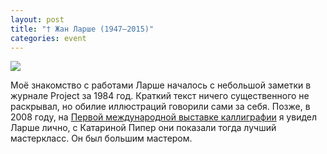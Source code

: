 ```yaml
---
layout: post
title: "† Жан Ларше (1947—2015)"
categories: event
---
```

![](https://ic.pics.livejournal.com/quillcraft/13449910/365672/365672_original.png)

Моё знакомство с работами Ларше началось с небольшой заметки в журнале Project за 1984 год. Краткий текст ничего существенного не раскрывал, но обилие иллюстраций говорили сами за себя. Позже, в 2008 году, на [Первой международной выставке каллиграфии](https://quillcraft.livejournal.com/2008/10/19/) я увидел Ларше лично, с Катариной Пипер они показали тогда лучший мастеркласс. Он был большим мастером.